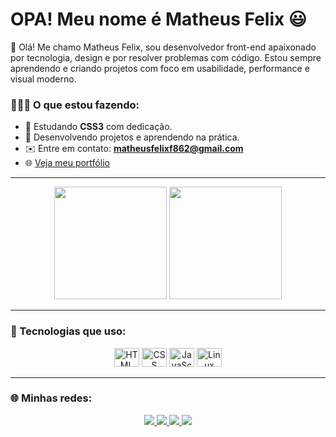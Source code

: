 # OPA! Meu nome é Matheus Felix 😃

👋 Olá! Me chamo Matheus Felix, sou desenvolvedor front-end apaixonado por tecnologia, design e por resolver problemas com código. Estou sempre aprendendo e criando projetos com foco em usabilidade, performance e visual moderno.

### 👨🏻‍💻 O que estou fazendo:
- 📒 Estudando **CSS3** com dedicação.
- 💼 Desenvolvendo projetos e aprendendo na prática.
- ✉️ Entre em contato: **matheusfelixf862@gmail.com**
- 🌐 [Veja meu portfólio](https://portifolio-felixxx.vercel.app/)

---

<div align="center">
  <img height="180em" src="https://github-readme-stats.vercel.app/api?username=matheus-felixxx&show_icons=true&theme=dracula" />
  <img height="180em" src="https://github-readme-stats.vercel.app/api/top-langs/?username=matheus-felixxx&layout=donut&theme=dracula" />
</div>

---

### 🚀 Tecnologias que uso:

<div align="center">
  <img alt="HTML" height="30" width="40" src="https://cdn.jsdelivr.net/gh/devicons/devicon/icons/html5/html5-original.svg" />
  <img alt="CSS" height="30" width="40" src="https://cdn.jsdelivr.net/gh/devicons/devicon/icons/css3/css3-original.svg" />
  <img alt="JavaScript" height="30" width="40" src="https://cdn.jsdelivr.net/gh/devicons/devicon/icons/javascript/javascript-original.svg" />
  <img alt="Linux" height="30" width="40" src="https://cdn.jsdelivr.net/gh/devicons/devicon/icons/linux/linux-original.svg" />
</div>

---

### 🌐 Minhas redes:

<div align="center">
  <a href="https://portifolio-felixxx.vercel.app/">
    <img src="https://img.shields.io/badge/website-000000?style=for-the-badge&logo=About.me&logoColor=white" />
  </a>
  <a href="https://www.instagram.com/matheuus_felix/">
    <img src="https://img.shields.io/badge/Instagram-E4405F?style=for-the-badge&logo=instagram&logoColor=white" />
  </a>
  <a href="https://discord.com/users/mtzhin#7149">
    <img src="https://img.shields.io/badge/Discord-7289DA?style=for-the-badge&logo=discord&logoColor=white" />
  </a>
  <a href="mailto:matheusfelixf862@gmail.com">
    <img src="https://img.shields.io/badge/Gmail-D14836?style=for-the-badge&logo=gmail&logoColor=white" />
  </a>
</div>

